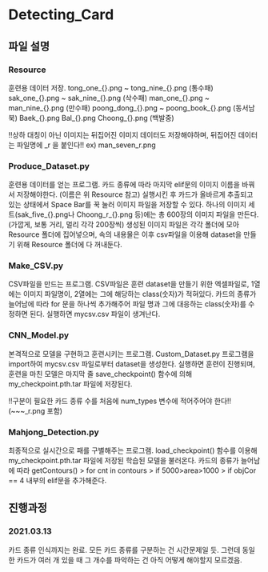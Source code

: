# Detecting_Card

## 파일 설명

### Resource
훈련용 데이터 저장.
tong_one_{}.png ~ tong_nine_{}.png (통수패)
sak_one_{}.png ~ sak_nine_{}.png (삭수패)
man_one_{}.png ~ man_nine_{}.png (만수패)
poong_dong_{}.png ~ poong_book_{}.png (동서남북)
Baek_{}.png Bal_{}.png Choong_{}.png (백발중)

!!상하 대칭이 아닌 이미지는 뒤집어진 이미지 데이터도 저장해야하며, 뒤집어진 데이터는 파일명에 _r 을 붙인다!!
ex) man_seven_r.png


### Produce_Dataset.py
훈련용 데이터를 얻는 프로그램.
카드 종류에 따라 마지막 elif문의 이미지 이름을 바꿔서 저장해야한다. (이름은 위 Resource 참고)
실행시킨 후 카드가 올바르게 추출되고 있는 상태에서 Space Bar를 꾹 눌러 이미지 파일을 저장할 수 있다.
하나의 이미지 세트(sak_five_{}.png나 Choong_r_{}.png 등)에는 총 600장의 이미지 파일을 만든다. (가깝게, 보통 거리, 멀리 각각 200장씩)
생성된 이미지 파일은 각각 폴더에 모아 Resource 폴더에 집어넣으며, 속의 내용물은 이후 csv파일을 이용해 dataset을 만들기 위해 Resource 폴더에 다 꺼내둔다.


### Make_CSV.py
CSV파일을 만드는 프로그램.
CSV파일은 훈련 dataset을 만들기 위한 엑셀파일로, 1열에는 이미지 파일명이, 2열에는 그에 해당하는 class(숫자)가 적혀있다.
카드의 종류가 늘어남에 따라 for 문을 하나씩 추가해주어 파일 명과 그에 대응하는 class(숫자)를 수정하면 된다.
실행하면 mycsv.csv 파일이 생겨난다.


### CNN_Model.py
본격적으로 모델을 구현하고 훈련시키는 프로그램.
Custom_Dataset.py 프로그램을 import하여 mycsv.csv 파일로부터 dataset을 생성한다.
실행하면 훈련이 진행되며, 훈련을 마친 모델은 마지막 줄 save_checkpoint() 함수에 의해 my_checkpoint.pth.tar 파일에 저장된다.

!!구분이 필요한 카드 종류 수를 처음에 num_types 변수에 적어주어야 한다!! (~~~_r.png 포함)


### Mahjong_Detection.py
최종적으로 실시간으로 패를 구별해주는 프로그램.
load_checkpoint() 함수를 이용해 my_checkpoint.pth.tar 파일에 저장된 학습된 모델을 불러온다.
카드의 종류가 늘어남에 따라 getContours() > for cnt in contours > if 5000>area>1000 > if objCor == 4 내부의 elif문을 추가해준다.



## 진행과정

### 2021.03.13
카드 종류 인식까지는 완료. 모든 카드 종류를 구분하는 건 시간문제일 듯.
그런데 동일한 카드가 여러 개 있을 때 그 개수를 파악하는 건 아직 어떻게 해야할지 모르겠음.
